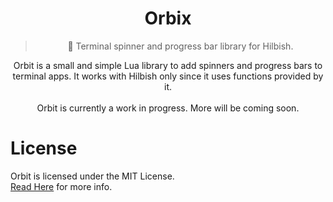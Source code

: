 <div align="center">
<h1>Orbix</h1>
<blockquote>💖 Terminal spinner and progress bar library for Hilbish.</blockquote>
Orbit is a small and simple Lua library to add spinners and progress bars to terminal
apps. It works with Hilbish only since it uses functions provided by it.<br><br>
Orbit is currently a work in progress. More will be coming soon.
</div>

# License
Orbit is licensed under the MIT License.  
[Read Here](LICENSE) for more info.
